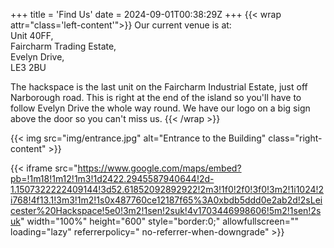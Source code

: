 +++
title = 'Find Us'
date = 2024-09-01T00:38:29Z
+++
{{< wrap attr="class='left-content'">}}
Our current venue is at:  
Unit 40FF,  
Faircharm Trading Estate,  
Evelyn Drive,  
LE3 2BU

The hackspace is the last unit on the Faircharm Industrial Estate, just off Narborough road. This is right at the end of
the island so you'll have to follow Evelyn Drive the whole way round. We have our logo on a big sign above the door so 
you can't miss us.
{{< /wrap >}}

{{< img src="img/entrance.jpg" alt="Entrance to the Building" class="right-content" >}}

<!-- markdownlint-disable-next-line -->
{{< iframe src="https://www.google.com/maps/embed?pb=!1m18!1m12!1m3!1d2422.2945587940644!2d-1.1507322222409144!3d52.61852092892922!2m3!1f0!2f0!3f0!3m2!1i1024!2i768!4f13.1!3m3!1m2!1s0x487760ce12187f65%3A0xbdb5ddd0e2ab2d!2sLeicester%20Hackspace!5e0!3m2!1sen!2suk!4v1703446998606!5m2!1sen!2suk" width="100%" height="600" style="border:0;" allowfullscreen="" loading="lazy" referrerpolicy=" no-referrer-when-downgrade" >}}

